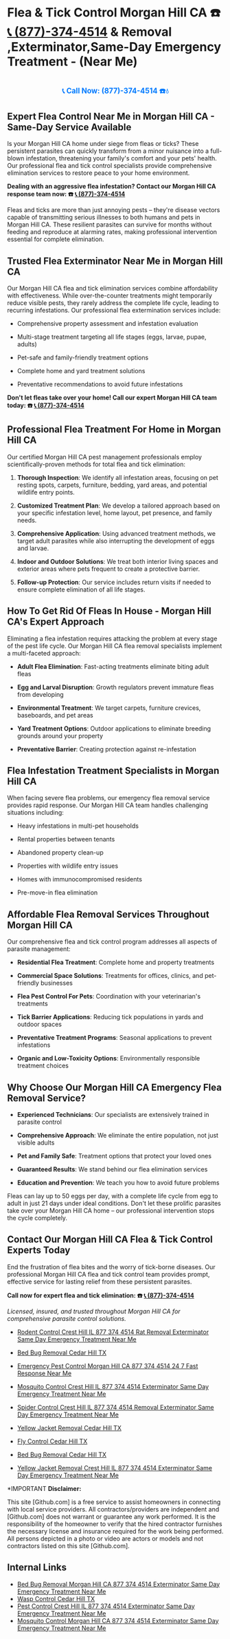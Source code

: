 # Flea & Tick Control Morgan Hill CA ☎️ [📞 (877)-374-4514](https://pest-control-4514.netlify.app) & Removal ,Exterminator,Same-Day Emergency Treatment - (Near Me) 
# 

<p align="center" style="font-size: 1.2em; font-weight: bold; margin: 20px 0;">
  <a href="https://pest-control-4514.netlify.app" target="_blank" style="color: #007BFF; text-decoration: none;">📞 Call Now: (877)-374-4514 ☎️💧</a>
</p>

## Expert Flea Control Near Me in Morgan Hill CA - Same-Day Service Available

Is your Morgan Hill CA home under siege from fleas or ticks? These persistent parasites can quickly transform from a minor nuisance into a full-blown infestation, threatening your family's comfort and your pets' health. Our professional flea and tick control specialists provide comprehensive elimination services to restore peace to your home environment.

**Dealing with an aggressive flea infestation? Contact our Morgan Hill CA response team now: ☎️ [📞 (877)-374-4514](https://pest-control-4514.netlify.app)**

Fleas and ticks are more than just annoying pests – they're disease vectors capable of transmitting serious illnesses to both humans and pets in Morgan Hill CA. These resilient parasites can survive for months without feeding and reproduce at alarming rates, making professional intervention essential for complete elimination.

## Trusted Flea Exterminator Near Me in Morgan Hill CA

Our Morgan Hill CA flea and tick elimination services combine affordability with effectiveness. While over-the-counter treatments might temporarily reduce visible pests, they rarely address the complete life cycle, leading to recurring infestations. Our professional flea extermination services include:

- Comprehensive property assessment and infestation evaluation  

- Multi-stage treatment targeting all life stages (eggs, larvae, pupae, adults)  

- Pet-safe and family-friendly treatment options  

- Complete home and yard treatment solutions  

- Preventative recommendations to avoid future infestations  

**Don't let fleas take over your home! Call our expert Morgan Hill CA team today: ☎️ [📞 (877)-374-4514](https://pest-control-4514.netlify.app)**

## Professional Flea Treatment For Home in Morgan Hill CA

Our certified Morgan Hill CA pest management professionals employ scientifically-proven methods for total flea and tick elimination:

1. **Thorough Inspection**: We identify all infestation areas, focusing on pet resting spots, carpets, furniture, bedding, yard areas, and potential wildlife entry points.  

2. **Customized Treatment Plan**: We develop a tailored approach based on your specific infestation level, home layout, pet presence, and family needs.  

3. **Comprehensive Application**: Using advanced treatment methods, we target adult parasites while also interrupting the development of eggs and larvae.  

4. **Indoor and Outdoor Solutions**: We treat both interior living spaces and exterior areas where pets frequent to create a protective barrier.  

5. **Follow-up Protection**: Our service includes return visits if needed to ensure complete elimination of all life stages.  

## How To Get Rid Of Fleas In House - Morgan Hill CA's Expert Approach

Eliminating a flea infestation requires attacking the problem at every stage of the pest life cycle. Our Morgan Hill CA flea removal specialists implement a multi-faceted approach:

- **Adult Flea Elimination**: Fast-acting treatments eliminate biting adult fleas  

- **Egg and Larval Disruption**: Growth regulators prevent immature fleas from developing  

- **Environmental Treatment**: We target carpets, furniture crevices, baseboards, and pet areas  

- **Yard Treatment Options**: Outdoor applications to eliminate breeding grounds around your property  

- **Preventative Barrier**: Creating protection against re-infestation  

## Flea Infestation Treatment Specialists in Morgan Hill CA

When facing severe flea problems, our emergency flea removal service provides rapid response. Our Morgan Hill CA team handles challenging situations including:

- Heavy infestations in multi-pet households  

- Rental properties between tenants  

- Abandoned property clean-up  

- Properties with wildlife entry issues  

- Homes with immunocompromised residents  

- Pre-move-in flea elimination  

## Affordable Flea Removal Services Throughout Morgan Hill CA

Our comprehensive flea and tick control program addresses all aspects of parasite management:

- **Residential Flea Treatment**: Complete home and property treatments  

- **Commercial Space Solutions**: Treatments for offices, clinics, and pet-friendly businesses  

- **Flea Pest Control For Pets**: Coordination with your veterinarian's treatments  

- **Tick Barrier Applications**: Reducing tick populations in yards and outdoor spaces  

- **Preventative Treatment Programs**: Seasonal applications to prevent infestations  

- **Organic and Low-Toxicity Options**: Environmentally responsible treatment choices  

## Why Choose Our Morgan Hill CA Emergency Flea Removal Service?

- **Experienced Technicians**: Our specialists are extensively trained in parasite control  

- **Comprehensive Approach**: We eliminate the entire population, not just visible adults  

- **Pet and Family Safe**: Treatment options that protect your loved ones  

- **Guaranteed Results**: We stand behind our flea elimination services  

- **Education and Prevention**: We teach you how to avoid future problems  

Fleas can lay up to 50 eggs per day, with a complete life cycle from egg to adult in just 21 days under ideal conditions. Don't let these prolific parasites take over your Morgan Hill CA home – our professional intervention stops the cycle completely.

## Contact Our Morgan Hill CA Flea & Tick Control Experts Today

End the frustration of flea bites and the worry of tick-borne diseases. Our professional Morgan Hill CA flea and tick control team provides prompt, effective service for lasting relief from these persistent parasites.

**Call now for expert flea and tick elimination: ☎️ [📞 (877)-374-4514](https://pest-control-4514.netlify.app)**

*Licensed, insured, and trusted throughout Morgan Hill CA for comprehensive parasite control solutions.*


- [Rodent Control Crest Hill IL 877 374 4514 Rat Removal Exterminator Same Day Emergency Treatment Near Me](https://github.com/allyoucaneatsushiin/plumbing-texas/blob/main/Rodent-Control-Crest-Hill-IL-877-374-4514-Rat-Removal-Exterminator-Same-Day-Emergency-Treatment-Near-Me.md)
- [Bed Bug Removal Cedar Hill TX](https://github.com/allyoucaneatsushiin/plumbing-texas/blob/main/Bed-Bug-Removal-Cedar-Hill-TX-877-374-4514-Exterminator-Same-Day-Emergency-Treatment-Near-Me.md)
- [Emergency Pest Control Morgan Hill CA 877 374 4514 24 7 Fast Response Near Me](https://github.com/allyoucaneatsushiin/plumbing-texas/blob/main/Emergency-Pest-Control-Morgan-Hill-CA-877-374-4514-24-7-Fast-Response-Near-Me.md)


- [Mosquito Control Crest Hill IL 877 374 4514 Exterminator Same Day Emergency Treatment Near Me](https://github.com/allyoucaneatsushiin/plumbing-texas/blob/main/Mosquito-Control-Crest-Hill-IL-877-374-4514-Exterminator-Same-Day-Emergency-Treatment-Near-Me.md)
- [Spider Control Crest Hill IL 877 374 4514 Removal Exterminator Same Day Emergency Treatment Near Me](https://github.com/allyoucaneatsushiin/plumbing-texas/blob/main/Spider-Control-Crest-Hill-IL-877-374-4514-Removal-Exterminator-Same-Day-Emergency-Treatment-Near-Me.md)
- [Yellow Jacket Removal Cedar Hill TX](https://github.com/allyoucaneatsushiin/plumbing-texas/blob/main/Yellow-Jacket-Removal-Cedar-Hill-TX-877-374-4514-Exterminator-Same-Day-Emergency-Treatment-Near-Me.md)


- [Fly Control Cedar Hill TX](https://github.com/allyoucaneatsushiin/plumbing-texas/blob/main/Fly-Control-Cedar-Hill-TX-877-374-4514-Prevention-Same-Day-Emergency-Treatment-Near-Me.md)
- [Bed Bug Removal Cedar Hill TX](https://github.com/allyoucaneatsushiin/plumbing-texas/blob/main/Bed-Bug-Removal-Cedar-Hill-TX-877-374-4514-Exterminator-Same-Day-Emergency-Treatment-Near-Me.md)
- [Yellow Jacket Removal Crest Hill IL 877 374 4514 Exterminator Same Day Emergency Treatment Near Me](https://github.com/allyoucaneatsushiin/plumbing-texas/blob/main/Yellow-Jacket-Removal-Crest-Hill-IL-877-374-4514-Exterminator-Same-Day-Emergency-Treatment-Near-Me.md)


*IMPORTANT **Disclaimer:**  

This site [Github.com] is a free service to assist homeowners in connecting with local service providers. All contractors/providers are independent and [Github.com] does not warrant or guarantee any work performed. It is the responsibility of the homeowner to verify that the hired contractor furnishes the necessary license and insurance required for the work being performed. All persons depicted in a photo or video are actors or models and not contractors listed on this site [Github.com].


## Internal Links
- [Bed Bug Removal Morgan Hill CA 877 374 4514 Exterminator Same Day Emergency Treatment Near Me](https://github.com/allyoucaneatsushiin/plumbing-texas/blob/main/Bed-Bug-Removal-Morgan-Hill-CA-877-374-4514-Exterminator-Same-Day-Emergency-Treatment-Near-Me.md)
- [Wasp Control Cedar Hill TX](https://github.com/allyoucaneatsushiin/plumbing-texas/blob/main/Wasp-Control-Cedar-Hill-TX-877-374-4514-Removal-Exterminator-Same-Day-Emergency-Treatment-Near-Me.md)
- [Pest Control Crest Hill IL 877 374 4514 Exterminator Same Day Emergency Treatment Near Me](https://github.com/allyoucaneatsushiin/plumbing-texas/blob/main/Pest-Control-Crest-Hill-IL-877-374-4514-Exterminator-Same-Day-Emergency-Treatment-Near-Me.md)
- [Mosquito Control Morgan Hill CA 877 374 4514 Exterminator Same Day Emergency Treatment Near Me](https://github.com/allyoucaneatsushiin/plumbing-texas/blob/main/Mosquito-Control-Morgan-Hill-CA-877-374-4514-Exterminator-Same-Day-Emergency-Treatment-Near-Me.md)
